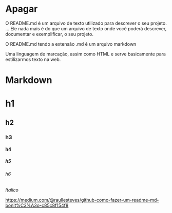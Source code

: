 # Apagar 


O README.md é um arquivo de texto utilizado para descrever o seu projeto. ... Ele nada mais é do que um arquivo de texto onde você poderá descrever, documentar e exemplificar, o seu projeto.

O README.md tendo a extensão .md é um arquivo markdown

Uma linguagem de marcação, assim como HTML e serve basicamente para estilizarmos texto na web. 


# Markdown

# h1
## h2
### h3
#### h4
##### h5
###### h6

*Itálico*

https://medium.com/@raullesteves/github-como-fazer-um-readme-md-bonit%C3%A3o-c85c8f154f8